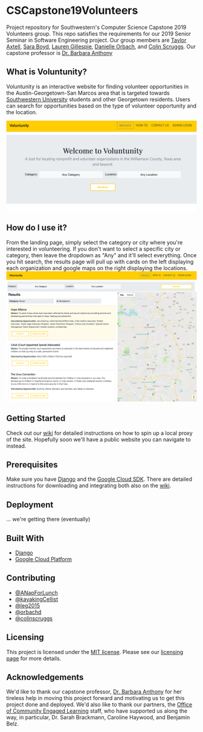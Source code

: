 # CSCapstone19Volunteers
Project repository for Southwestern's Computer Science Capstone 2019 Volunteers group. This repo satisfies the requirements for our 2019 Senior Seminar in Software Engineering project. Our group members are [Taylor Axtell](https://github.com/ANapForLunch), [Sara Boyd](https://github.com/kayakingCellist), [Lauren Gillespie](https://github.com/leg2015), [Danielle Orbach](https://github.com/orbachd), and [Colin Scruggs](https://github.com/colinscruggs). Our capstone professor is [Dr. Barbara Anthony](https://github.com/anthonybsouthwestern)

## What is Voluntunity?
Voluntunity is an interactive website for finding volunteer opportunities in the Austin-Georgetown-San Marcos area that is targeted towards [Southwestern University](www.southwestern.edu "Southwestern Homepage") students and other Georgetown residents. Users can search for opportunities based on the type of volunteer opportunity and the location.

![Voluntunity landing page](https://github.com/leg2015/CSCapstone19Volunteers/blob/master/voluntunity_landing.png "Voluntunity landing page")

## How do I use it?
From the landing page, simply select the category or city where you're interested in volunteering. If you don't want to select a specific city or category, then leave the dropdown as "Any" and it'll select everything. Once you hit search, the results page will pull up with cards on the left displaying each organization and google maps on the right displaying the locations.
![Voluntunity results page](https://github.com/leg2015/CSCapstone19Volunteers/blob/master/voluntunity_results.png)

## Getting Started
Check out our [wiki](https://github.com/leg2015/CSCapstone19Volunteers/wiki) for detailed instructions on how to spin up a local proxy of the site. Hopefully soon we'll have a public website you can navigate to instead.

## Prerequisites
Make sure you have [Django](https://www.djangoproject.com/start/) and the [Google Cloud SDK](https://cloud.google.com/sdk/). There are detailed instructions for downloading and integrating both also on the [wiki](https://github.com/leg2015/CSCapstone19Volunteers/wiki).

## Deployment
... we're getting there (eventually)

## Built With
- [Django](https://www.djangoproject.com/start/)
- [Google Cloud Platform](https://cloud.google.com/sdk/)

## Contributing
* [@ANapForLunch](https://github.com/ANapForLunch)
* [@kayakingCellist](https://github.com/kayakingCellist)
* [@leg2015](https://github.com/leg2015)
* [@orbachd](https://github.com/orbachd)
* [@colinscruggs](https://github.com/colinscruggs)

## Licensing
This project is licensed under the [MIT license](https://opensource.org/licenses/MIT). Please see our [licensing page](https://github.com/leg2015/CSCapstone19Volunteers/blob/master/LICENSE) for more details.

## Acknowledgements
We'd like to thank our capstone professor, [Dr. Barbara Anthony](https://github.com/anthonybsouthwestern) for her tireless help in moving this project forward and motivating us to get this project done and deployed. We'd also like to thank our partners, the [Office of Community Engaged Learning](https://www.southwestern.edu/community-engaged-learning/) staff, who have supported us along the way, in particular, Dr. Sarah Brackmann, Caroline Haywood, and Benjamin Belz.
